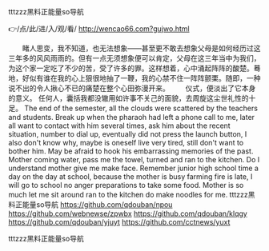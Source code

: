 
tttzzz黑料正能量so导航




👉/点/此/进/入/观/看/ http://wencao66.com?gujwo.html




　　睹人思变，我不知道，也无法想象——甚至更不敢去想象父母是如何经历过这三年多的风风雨雨的。但有一点无须想象便可以肯定，父母在这三年当中为我们，为这个家一定吃了不少的苦，受了许多的罪。这样想着，心中涌起阵阵的酸楚。蓦地，好似有谁在我的心上狠很地抽了一鞭，我的心禁不住一阵阵颤栗。随即，一种说不出的令人揪心不已的痛楚在整个心田弥漫开来。
　　仪式，便淡出了它本身的意义。
任何人，囊括我都没辙用如许事不关己的面貌，去周旋这尘世礼性的十足。
The end of the semester, all the clouds were scattered by the teachers and students.
Break up when the pharaoh had left a phone call to me, later all want to contact with him several times, ask him about the recent situation, number to dial up, eventually did not press the launch button, I also don't know why, maybe is oneself live very tired, still don't want to bother him.
May be afraid to hook his embarrassing memories of the past.
Mother coming water, pass me the towel, turned and ran to the kitchen.
Do I understand mother give me make face.
Remember junior high school time a day on the day at school, because the mother is busy farming fire is late, I will go to school no anger preparations to take some food.
Mother is so much let me sit around ran to the kitchen do make noodles for me.
tttzzz黑料正能量so导航 https://github.com/qdouban/npou
https://github.com/webnewse/zpwbx
https://github.com/qdouban/klqgy
https://github.com/qdouban/yjuyt
https://github.com/cctnews/yuxt





tttzzz黑料正能量so导航
